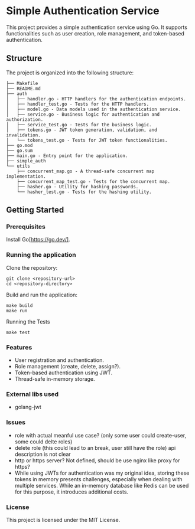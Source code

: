 # Simple Authentication Service
This project provides a simple authentication service using Go. It supports functionalities such as user creation, role management, and token-based authentication.

## Structure
The project is organized into the following structure:
```
├── Makefile
├── README.md
├── auth
│   ├── handler.go - HTTP handlers for the authentication endpoints.
│   ├── handler_test.go - Tests for the HTTP handlers.
│   ├── model.go - Data models used in the authentication service.
│   ├── service.go - Business logic for authentication and authorization.
│   ├── service_test.go - Tests for the business logic.
│   ├── tokens.go - JWT token generation, validation, and invalidation.
│   └── tokens_test.go - Tests for JWT token functionalities.
├── go.mod
├── go.sum
├── main.go - Entry point for the application.
├── simple_auth
└── utils
    ├── concurrent_map.go - A thread-safe concurrent map implementation.
    ├── concurrent_map_test.go - Tests for the concurrent map.
    ├── hasher.go - Utility for hashing passwords.
    └── hasher_test.go - Tests for the hashing utility.

```

## Getting Started
### Prerequisites
Install Go[https://go.dev/].

### Running the application
Clone the repository:
```
git clone <repository-url>
cd <repository-directory>
```
Build and run the application:
```
make build
make run
```
Running the Tests
```
make test
```

### Features
- User registration and authentication.
- Role management (create, delete, assign?).
- Token-based authentication using JWT.
- Thread-safe in-memory storage.

### External libs used
- golang-jwt

### Issues
- role with actual meanful use case? (only some user could create-user,  some could delte roles)
- delete role (this could lead to an break, user still have the role) api description is not clear
- http or https server? Not defined, should be use nginx like proxy for https?
- While using JWTs for authentication was my original idea, storing these tokens in memory presents challenges, especially when dealing with multiple services. While an in-memory database like Redis can be used for this purpose, it introduces additional costs. 

### License
This project is licensed under the MIT License.
